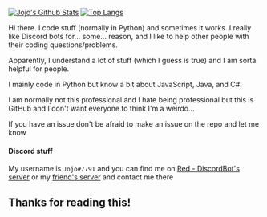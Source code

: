 [![Jojo's Github Stats](https://github-readme-stats.vercel.app/api?username=Just-Jojo)](https://github.com/anuraghazra/github-readme-stats)
[![Top Langs](https://github-readme-stats.vercel.app/api/top-langs/?username=Just-Jojo)](https://github.com/anuraghazra/github-readme-stats)

Hi there. I code stuff (normally in Python) and sometimes it works. I really like Discord bots for... some... reason, and I like to help other people with their coding questions/problems.

Apparently, I understand a lot of stuff (which I guess is true) and I am sorta helpful for people.

I mainly code in Python but know a bit about JavaScript, Java, and C#.

I am normally not this professional and I hate being professional but this is GitHub and I don't want everyone to think I'm a weirdo...

If you have an issue don't be afraid to make an issue on the repo and let me know

#### Discord stuff
My username is `Jojo#7791` and you can find me on [Red - DiscordBot's server](https://discord.gg/red) or my [friend's server](https://discord.gg/JmCFyq7) and contact me there

## Thanks for reading this!
